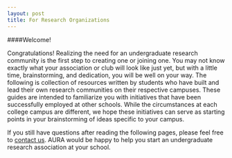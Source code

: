 ```yaml
---
layout: post
title: For Research Organizations
---
```


####Welcome!

Congratulations! Realizing the need for an undergraduate research community is the first step to creating one or joining one. You may not know exactly what your association or club will look like just yet, but with a little time, brainstorming, and dedication, you will be well on your way. The following is collection of resources written by students who have built and lead their own research communities on their respective campuses. These guides are intended to familiarize you with initiatives that have been successfully employed at other schools. While the circumstances at each college campus are different, we hope these initiatives can serve as starting points in your brainstorming of ideas specific to your campus.

If you still have questions after reading the following pages, please feel free to [contact us](/contact_us). AURA would be happy to help you start an undergraduate research association at your school.
